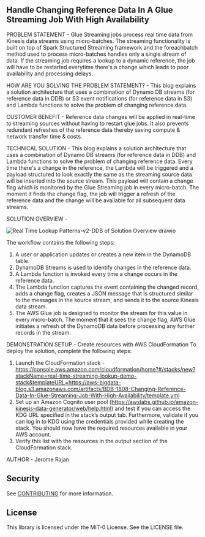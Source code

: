 ## Handle Changing Reference Data In A Glue Streaming Job With High Availability

PROBLEM STATEMENT - Glue Streaming jobs process real time data from Kinesis data streams using micro-batches. The streaming functionality is built on top of Spark Structured Streaming framework and the foreachbatch method used to process micro-batches handles only a single stream of data. If the streaming job requires a lookup to a dynamic reference, the job will have to be restarted everytime there's a change which leads to poor availability and processing delays.

HOW ARE YOU SOLVING THE PROBLEM STATEMENT? - This blog explains a solution architecture that uses a combination of Dynamo DB streams (for reference data in DDB) or S3 event notifications (for reference data in S3) and Lambda functions to solve the problem of changing reference data.

CUSTOMER BENEFIT - Reference data changes will be applied in real-time to streaming sources without having to restart glue jobs. It also prevents redundant refreshes of the reference data thereby saving compute & network transfer time & costs.

TECHNICAL SOLUTION - This blog explains a solution architecture that uses a combination of Dynamo DB streams (for reference data in DDB) and Lambda functions to solve the problem of changing reference data. Every time there's a change in the reference, the Lambda will be triggered and a payload structured to look exactly the same as the streaming source data will be inserted into the source stream. This payload will contain a change flag which is monitored by the Glue Streaming job in every micro-batch. The moment it finds the change flag, the job will trigger a refresh of the reference data and the change will be available for all subsequent data streams.

SOLUTION OVERVIEW - 

![Real Time Lookup Patterns-v2-DDB of Solution Overview drawio](https://user-images.githubusercontent.com/11506905/150310854-a36de3ff-c514-4d98-821f-44b976a68434.png)

The workflow contains the following steps:

1.	A user or application updates or creates a new item in the DynamoDB table.
2.	DynamoDB Streams is used to identify changes in the reference data. 
3.	A Lambda function is invoked every time a change occurs in the reference data. 
4.	The Lambda function captures the event containing the changed record, adds a change flag, creates a JSON message that is structured similar to the messages in the source stream, and sends it to the source Kinesis data stream. 
5.	The AWS Glue job is designed to monitor the stream for this value in every micro-batch. The moment that it sees the change flag, AWS Glue initiates a refresh of the DynamoDB data before processing any further records in the stream.

DEMONSTRATION SETUP - 
Create resources with AWS CloudFormation
To deploy the solution, complete the following steps:

1.	Launch the CloudFormation stack - https://console.aws.amazon.com/cloudformation/home?#/stacks/new?stackName=real-time-streaming-lookup-demo-stack&templateURL=https://aws-bigdata-blog.s3.amazonaws.com/artifacts/BDB-1808-Changing-Reference-Data-In-Glue-Streaming-Job-With-High-Availability/template.yml
3.	Set up an Amazon Cognito user pool (https://awslabs.github.io/amazon-kinesis-data-generator/web/help.html) and test if you can access the KDG URL specified in the stack’s output tab. Furthermore, validate if you can log in to KDG using the credentials provided while creating the stack. You should now have the required resources available in your AWS account.
4.	Verify this list with the resources in the output section of the CloudFormation stack.


AUTHOR - Jerome Rajan

## Security

See [CONTRIBUTING](CONTRIBUTING.md#security-issue-notifications) for more information.

## License

This library is licensed under the MIT-0 License. See the LICENSE file.
